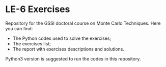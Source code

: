 # LE-6 Exercises
Repository for the GSSI doctoral course on Monte Carlo Techniques.
Here you can find:

- The Python codes used to solve the exercises; 
- The exercises list;
- The report with exercises descriptions and solutions.

Python3 version is suggested to run the codes in this repository.
